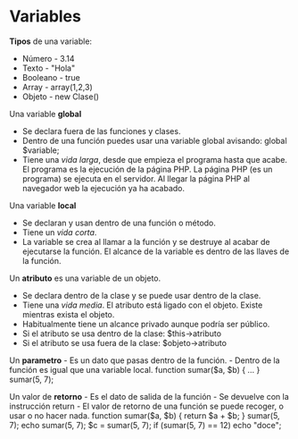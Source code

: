 Variables
=========

**Tipos** de una variable:
  - Número    - 3.14
  - Texto     - "Hola"
  - Booleano  - true
  - Array     - array(1,2,3)
  - Objeto    - new Clase()

Una variable **global**
  - Se declara fuera de las funciones y clases.
  - Dentro de una función puedes usar una variable global avisando:
       global $variable;
  - Tiene una *vida larga*, desde que empieza el programa hasta que acabe.
    El programa es la ejecución de la página PHP.
    La página PHP (es un programa) se ejecuta en el servidor.
    Al llegar la página PHP al navegador web la ejecución ya ha acabado.

Una variable **local**
   - Se declaran y usan dentro de una función o método.
   - Tiene un *vida corta*.
   - La variable se crea al llamar a la función y se destruye al acabar de ejecutarse la función. El alcance de la variable es dentro de las llaves de la función.  

Un **atributo** es una variable de un objeto.
   - Se declara dentro de la clase y se puede usar dentro de la clase.
   - Tiene una *vida media*. El atributo está ligado con el objeto.
     Existe mientras exista el objeto.
   - Habitualmente tiene un alcance privado aunque podría ser público.
   - Si el atributo se usa dentro de la clase: $this->atributo
   - Si el atributo se usa fuera de la clase: $objeto->atributo

Un **parametro**
    - Es un dato que pasas dentro de la función.
    - Dentro de la función es igual que una variable local.
         function sumar($a, $b) { ... }
         sumar(5, 7);

Un valor de **retorno**
    - Es el dato de salida de la función
    - Se devuelve con la instrucción return
    - El valor de retorno de una función se puede recoger, o usar o no hacer nada.
        function sumar($a, $b) { return $a + $b; }
        sumar(5, 7);
        echo sumar(5, 7);
        $c = sumar(5, 7);
        if (sumar(5, 7) == 12) echo "doce";
